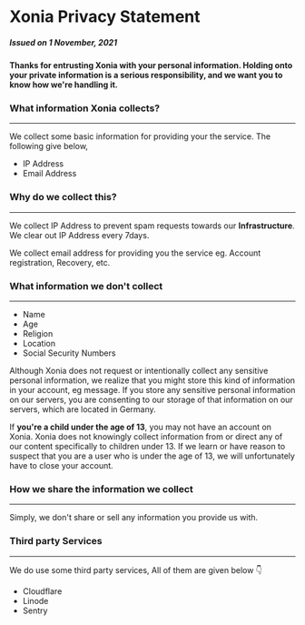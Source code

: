 # Xonia Privacy Statement
##### Issued on 1 November, 2021

**Thanks for entrusting Xonia with your personal information. Holding onto your private information is a serious responsibility, and we want you to know how we're handling it.**

### What information Xonia collects?
---
We collect some basic information for providing your the service.
The following give below,
- IP Address
- Email Address

### Why do we collect this?
---
We collect IP Address to prevent spam requests towards our **Infrastructure**. We clear out IP Address every 7days.

We collect email address for providing you the service eg. Account registration, Recovery, etc.

### What information we don't collect
---
- Name
- Age
- Religion
- Location
- Social Security Numbers

Although Xonia does not request or intentionally collect any sensitive personal information, we realize that you might store this kind of information in your account, eg message. If you store any sensitive personal information on our servers, you are consenting to our storage of that information on our servers, which are located in Germany.

If **you're a child under the age of 13**, you may not have an account on Xonia. Xonia does not knowingly collect information from or direct any of our content specifically to children under 13. If we learn or have reason to suspect that you are a user who is under the age of 13, we will unfortunately have to close your account. 

### How we share the information we collect
---
Simply, we don't share or sell any information you provide us with.

### Third party Services
---
We do use some third party services,
All of them are given below 👇
- Cloudflare
- Linode
- Sentry
